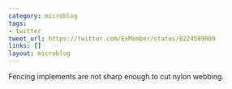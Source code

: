 ```yaml
---
category: microblog
tags:
- twitter
tweet_url: https://twitter.com/ExMember/status/8224589009
links: []
layout: microblog
---
```

Fencing implements are not sharp enough to cut nylon webbing.
